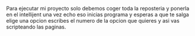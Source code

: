 Para ejecutar mi proyecto solo debemos coger toda la reposteria y ponerla en el intellijent 
una vez echo eso inicias programa y esperas a que te salga elige una opcion escribes el numero de la opcion que quieres
y asi vas scripteando las paginas.

